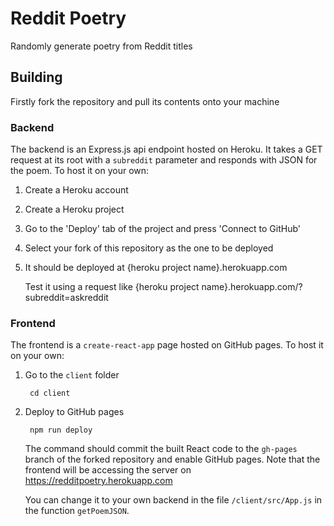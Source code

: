 # Reddit Poetry
Randomly generate poetry from Reddit titles

## Building
Firstly fork the repository and pull its contents onto your machine
### Backend
The backend is an Express.js api endpoint hosted on Heroku. It takes a GET request at its root with a `subreddit` parameter and responds with JSON for the poem.
To host it on your own:
1. Create a Heroku account
2. Create a Heroku project
3. Go to the 'Deploy' tab of the project and press 'Connect to GitHub'
4. Select your fork of this repository as the one to be deployed
5. It should be deployed at {heroku project name}.herokuapp.com

   Test it using a request like {heroku project name}.herokuapp.com/?subreddit=askreddit
### Frontend
The frontend is a `create-react-app` page hosted on GitHub pages. To host it on your own:
1. Go to the `client` folder

        cd client
2. Deploy to GitHub pages

        npm run deploy
    The command should commit the built React code to the `gh-pages` branch of the forked repository and enable GitHub pages.
    Note that the frontend will be accessing the server on https://redditpoetry.herokuapp.com
    
    You can change it to your own backend in the file `/client/src/App.js` in the function `getPoemJSON`.
